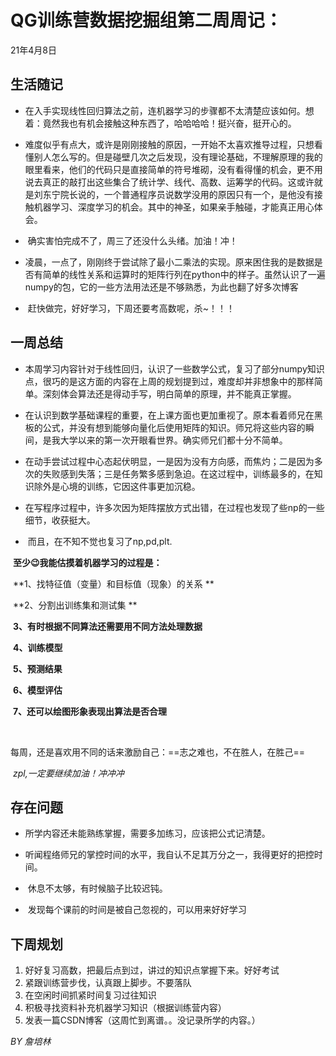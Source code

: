 # QG训练营数据挖掘组第二周周记：
21年4月8日

## 生活随记

-   ​		在入手实现线性回归算法之前，连机器学习的步骤都不太清楚应该如何。想着：竟然我也有机会接触这种东西了，哈哈哈哈！挺兴奋，挺开心的。

-   ​		难度似乎有点大，或许是刚刚接触的原因，一开始不太喜欢推导过程，只想看懂别人怎么写的。但是碰壁几次之后发现，没有理论基础，不理解原理的我的眼里看来，他们的代码只是直接简单的符号堆砌，没有看得懂的机会，更不用说去真正的敲打出这些集合了统计学、线代、高数、运筹学的代码。这或许就是刘东宁院长说的，一个普通程序员说数学没用的原因只有一个，是他没有接触机器学习、深度学习的机会。其中的神圣，如果亲手触碰，才能真正用心体会。

-   ​		确实害怕完成不了，周三了还没什么头绪。加油！冲！

-   ​		凌晨，一点了，刚刚终于尝试除了最小二乘法的实现。原来困住我的是数据是否有简单的线性关系和运算时的矩阵行列在python中的样子。虽然认识了一遍numpy的包，它的一些方法用法还是不够熟悉，为此也翻了好多次博客

-   ​		赶快做完，好好学习，下周还要考高数呢，杀~！！！


## 一周总结

-   ​		本周学习内容针对于线性回归，认识了一些数学公式，复习了部分numpy知识点，很巧的是这方面的内容在上周的规划提到过，难度却并非想象中的那样简单。深刻体会算法还是得动手写，明白简单的原理，并不能真正掌握。

-   ​		在认识到数学基础课程的重要，在上课方面也更加重视了。原本看着师兄在黑板的公式，并没有想到能够向量化后使用矩阵的知识。师兄将这些内容的瞬间，是我大学以来的第一次开眼看世界。确实师兄们都十分不简单。

-   ​		在动手尝试过程中心态起伏明显，一是因为没有方向感，而焦灼；二是因为多次的失败感到失落；三是任务繁多感到急迫。在这过程中，训练最多的，在知识除外是心境的训练，它因这件事更加沉稳。

-   ​		在写程序过程中，许多次因为矩阵摆放方式出错，在过程也发现了些np的一些细节，收获挺大。
-   ​   而且，在不知不觉也复习了np,pd,plt.

​		**至少:wink:我能估摸着机器学习的过程是：**

​	 	**1、找特征值（变量）和目标值（现象）的关系 **

​	     **2、分割出训练集和测试集  **

​	     **3、有时根据不同算法还需要用不同方法处理数据**

​		 **4、训练模型**

​		 **5、预测结果**

​		 **6、模型评估**

​	     **7、还可以绘图形象表现出算法是否合理**

​					

​		每周，还是喜欢用不同的话来激励自己：==志之难也，不在胜人，在胜己==              

​		*zpl,一定要继续加油！冲冲冲*

## 存在问题

-   ​		所学内容还未能熟练掌握，需要多加练习，应该把公式记清楚。

-   ​		听闻程络师兄的掌控时间的水平，我自认不足其万分之一，我得更好的把控时间。

-   ​		休息不太够，有时候脑子比较迟钝。

-   ​		发现每个课前的时间是被自己忽视的，可以用来好好学习

## 下周规划

1.  好好复习高数，把最后点到过，讲过的知识点掌握下来。好好考试
2.  紧跟训练营步伐，认真跟上脚步。不要落队
3.  在空闲时间抓紧时间复习过往知识
4.  积极寻找资料补充机器学习知识（根据训练营内容）
5.  发表一篇CSDN博客（这周忙到离谱。。没记录所学的内容。）



*BY    詹培林*
